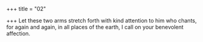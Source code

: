 +++
title = "02"

+++
Let these two arms stretch forth with kind attention to him who chants, for again and again, in all places of the earth, I call on your benevolent  affection.